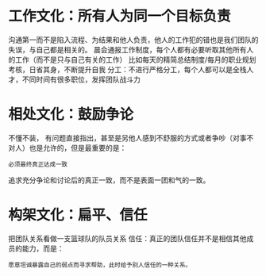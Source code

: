 # 工作文化：所有人为同一个目标负责 #
沟通第一而不是陷入流程、为结果和他人负责，他人的工作犯的错也是我们团队的失误，与自己都是相关的。
晨会通报工作制度，每个人都有必要听取其他所有人的工作（而不是只与自己有关的工作）
比如每天的精简总结制度/每月的职业规划考核，日省其身，不断提升自我
分工：不进行严格分工，每个人都可以是全栈人才，不同时间有很多职位，发挥团队战斗力

# 相处文化：鼓励争论 #
不懂不装，
有问题直接指出，甚至是另他人感到不舒服的方式或者争吵（对事不对人）也是允许的，但是最重要的是：
```
必须最终真正达成一致
```
追求充分争论和讨论后的真正一致，而不是表面一团和气的一致。


# 构架文化：扁平、信任 #
把团队关系看做一支篮球队的队员关系
信任：真正的团队信任并不是相信其他成员的能力，而是：
```
愿意坦诚暴露自己的弱点而寻求帮助，此时给予别人信任的一种关系。
```

